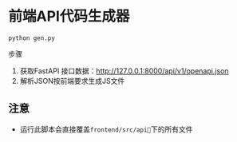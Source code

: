 # 前端API代码生成器

```shell
python gen.py
```

步骤
1. 获取FastAPI 接口数据：http://127.0.0.1:8000/api/v1/openapi.json
2. 解析JSON按前端要求生成JS文件

## 注意
- 运行此脚本会直接覆盖`frontend/src/api`下的所有文件